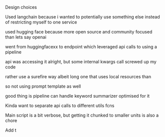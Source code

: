 Design choices

Used langchain because i wanted to potentially use something else instead of restricting myself to one service

used hugging face because more open source and community focused than lets say openai

went from huggingfacexx to endpoint which leveraged api calls to using a pipeline

api was accessing it alright, but some internal kwargs call screwed up my code

rather use a surefire way albeit long one that uses local resources than 

so not using prompt template as well

good thing is pipeline can handle keyword summarizer optimised for it

Kinda want to separate api calls to different utils fcns

Main script is a bit verbose, but getting it chunked to smaller units is also a chore

Add t